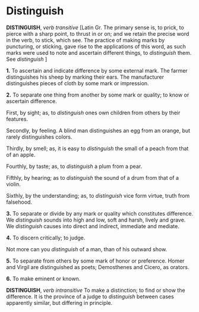 # Distinguish

**DISTINGUISH**, _verb transitive_ \[Latin Gr. The primary sense is, to prick, to pierce with a sharp point, to thrust in or on; and we retain the precise word in the verb, to stick, which see. The practice of making marks by puncturing, or sticking, gave rise to the applications of this word, as such marks were used to note and ascertain different things, to _distinguish_ them. See _distinguish_ \]

**1.** To ascertain and indicate difference by some external mark. The farmer distinguishes his sheep by marking their ears. The manufacturer distinguishes pieces of cloth by some mark or impression.

**2.** To separate one thing from another by some mark or quality; to know or ascertain difference.

First, by sight; as, to _distinguish_ ones own children from others by their features.

Secondly, by feeling. A blind man distinguishes an egg from an orange, but rarely distinguishes colors.

Thirdly, by smell; as, it is easy to _distinguish_ the small of a peach from that of an apple.

Fourthly, by taste; as, to _distinguish_ a plum from a pear.

Fifthly, by hearing; as to _distinguish_ the sound of a drum from that of a violin.

Sixthly, by the understanding; as, to _distinguish_ vice form virtue, truth from falsehood.

**3.** To separate or divide by any mark or quality which constitutes difference. We _distinguish_ sounds into high and low, soft and harsh, lively and grave. We _distinguish_ causes into direct and indirect, immediate and mediate.

**4.** To discern critically; to judge.

Not more can you _distinguish_ of a man, than of his outward show.

**5.** To separate from others by some mark of honor or preference. Homer and Virgil are distinguished as poets; Demosthenes and Cicero, as orators.

**6.** To make eminent or known.

**DISTINGUISH**, _verb intransitive_ To make a distinction; to find or show the difference. It is the province of a judge to _distinguish_ between cases apparently similar, but differing in principle.